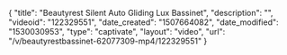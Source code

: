 {
    "title": "Beautyrest Silent Auto Gliding Lux Bassinet",
    "description": "",
    "videoid": "122329551",
    "date_created": "1507664082",
    "date_modified": "1530030953",
    "type": "captivate",
    "layout": "video",
    "url": "\/v\/beautyrestbassinet-62077309-mp4\/122329551"
}